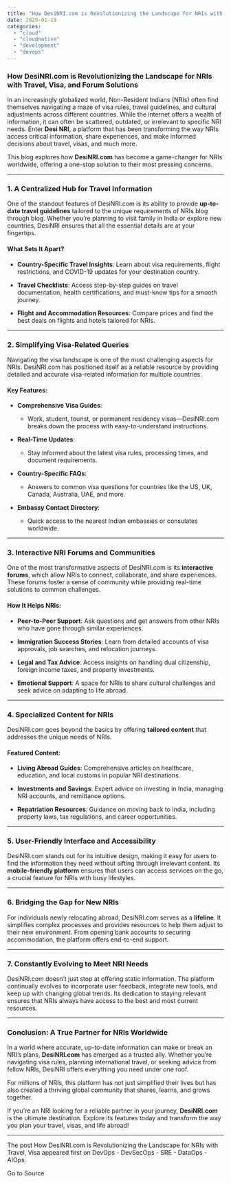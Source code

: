 ```yaml
---
title: "How DesiNRI.com is Revolutionizing the Landscape for NRIs with Travel, Visa"
date: 2025-01-19
categories: 
  - "cloud"
  - "cloudnative"
  - "development"
  - "devops"
---
```


### **How DesiNRI.com is Revolutionizing the Landscape for NRIs with Travel, Visa, and Forum Solutions**

In an increasingly globalized world, Non-Resident Indians (NRIs) often find themselves navigating a maze of visa rules, travel guidelines, and cultural adjustments across different countries. While the internet offers a wealth of information, it can often be scattered, outdated, or irrelevant to specific NRI needs. Enter **Desi NRI**, a platform that has been transforming the way NRIs access critical information, share experiences, and make informed decisions about travel, visas, and much more.

This blog explores how **DesiNRI.com** has become a game-changer for NRIs worldwide, offering a one-stop solution to their most pressing concerns.

* * *

### **1\. A Centralized Hub for Travel Information**

One of the standout features of DesiNRI.com is its ability to provide **up-to-date travel guidelines** tailored to the unique requirements of NRIs blog through blog. Whether you’re planning to visit family in India or explore new countries, DesiNRI ensures that all the essential details are at your fingertips.

#### **What Sets It Apart?**

- **Country-Specific Travel Insights**: Learn about visa requirements, flight restrictions, and COVID-19 updates for your destination country.

- **Travel Checklists**: Access step-by-step guides on travel documentation, health certifications, and must-know tips for a smooth journey.

- **Flight and Accommodation Resources**: Compare prices and find the best deals on flights and hotels tailored for NRIs.

* * *

### **2\. Simplifying Visa-Related Queries**

Navigating the visa landscape is one of the most challenging aspects for NRIs. DesiNRI.com has positioned itself as a reliable resource by providing detailed and accurate visa-related information for multiple countries.

#### **Key Features**:

- **Comprehensive Visa Guides**:
    - Work, student, tourist, or permanent residency visas—DesiNRI.com breaks down the process with easy-to-understand instructions.

- **Real-Time Updates**:
    - Stay informed about the latest visa rules, processing times, and document requirements.

- **Country-Specific FAQs**:
    - Answers to common visa questions for countries like the US, UK, Canada, Australia, UAE, and more.

- **Embassy Contact Directory**:
    - Quick access to the nearest Indian embassies or consulates worldwide.

* * *

### **3\. Interactive NRI Forums and Communities**

One of the most transformative aspects of DesiNRI.com is its **interactive forums**, which allow NRIs to connect, collaborate, and share experiences. These forums foster a sense of community while providing real-time solutions to common challenges.

#### **How It Helps NRIs**:

- **Peer-to-Peer Support**: Ask questions and get answers from other NRIs who have gone through similar experiences.

- **Immigration Success Stories**: Learn from detailed accounts of visa approvals, job searches, and relocation journeys.

- **Legal and Tax Advice**: Access insights on handling dual citizenship, foreign income taxes, and property investments.

- **Emotional Support**: A space for NRIs to share cultural challenges and seek advice on adapting to life abroad.

* * *

### **4\. Specialized Content for NRIs**

DesiNRI.com goes beyond the basics by offering **tailored content** that addresses the unique needs of NRIs.

#### **Featured Content**:

- **Living Abroad Guides**: Comprehensive articles on healthcare, education, and local customs in popular NRI destinations.

- **Investments and Savings**: Expert advice on investing in India, managing NRI accounts, and remittance options.

- **Repatriation Resources**: Guidance on moving back to India, including property laws, tax regulations, and career opportunities.

* * *

### **5\. User-Friendly Interface and Accessibility**

DesiNRI.com stands out for its intuitive design, making it easy for users to find the information they need without sifting through irrelevant content. Its **mobile-friendly platform** ensures that users can access services on the go, a crucial feature for NRIs with busy lifestyles.

* * *

### **6\. Bridging the Gap for New NRIs**

For individuals newly relocating abroad, DesiNRI.com serves as a **lifeline**. It simplifies complex processes and provides resources to help them adjust to their new environment. From opening bank accounts to securing accommodation, the platform offers end-to-end support.

* * *

### **7\. Constantly Evolving to Meet NRI Needs**

DesiNRI.com doesn’t just stop at offering static information. The platform continually evolves to incorporate user feedback, integrate new tools, and keep up with changing global trends. Its dedication to staying relevant ensures that NRIs always have access to the best and most current resources.

* * *

### **Conclusion: A True Partner for NRIs Worldwide**

In a world where accurate, up-to-date information can make or break an NRI’s plans, **DesiNRI.com** has emerged as a trusted ally. Whether you’re navigating visa rules, planning international travel, or seeking advice from fellow NRIs, DesiNRI offers everything you need under one roof.

For millions of NRIs, this platform has not just simplified their lives but has also created a thriving global community that shares, learns, and grows together.

If you’re an NRI looking for a reliable partner in your journey, **DesiNRI.com** is the ultimate destination. Explore its features today and transform the way you plan your travel, visas, and life abroad!

* * *

The post How DesiNRI.com is Revolutionizing the Landscape for NRIs with Travel, Visa appeared first on DevOps - DevSecOps - SRE - DataOps - AIOps.

Go to Source
